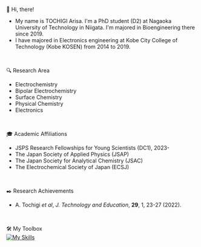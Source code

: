 :wave: Hi, there!
- My name is TOCHIGI Arisa. I'm a PhD student (D2) at Nagaoka University of Technology in Niigata. I'm majored in Bioengineering there since 2019.
- I have majored in Electronics engineering at Kobe City College of Technology (Kobe KOSEN) from 2014 to 2019.
<br>

:mag: Research Area
- Electrochemistry
- Bipolar Electrochemistry
- Surface Chemistry
- Physical Chemistry
- Electronics
<br>

:mortar_board: Academic Affiliations
- JSPS Research Fellowships for Young Scientists (DC1), 2023-
- The Japan Society of Applied Physics (JSAP)
- The Japan Society for Analytical Chemistry (JSAC)
- The Electrochemical Society of Japan (ECSJ)
<br>

:black_nib: Research Achievements
- A. Tochigi _et al_, _J. Technology and Education_, **29**, 1, 23-27 (2022).
<br>

:hammer_and_wrench: My Toolbox  
[![My Skills](https://skillicons.dev/icons?i=github,html,latex,linux,py,vscode,windows)](https://skillicons.dev)
